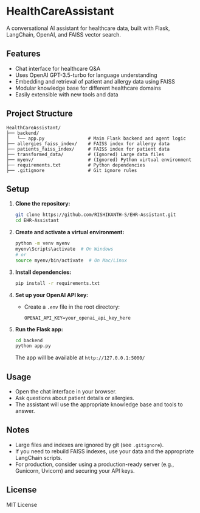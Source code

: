 # HealthCareAssistant

A conversational AI assistant for healthcare data, built with Flask, LangChain, OpenAI, and FAISS vector search.

## Features
- Chat interface for healthcare Q&A
- Uses OpenAI GPT-3.5-turbo for language understanding
- Embedding and retrieval of patient and allergy data using FAISS
- Modular knowledge base for different healthcare domains
- Easily extensible with new tools and data

## Project Structure
```
HealthCareAssistant/
├── backend/
│   └── app.py                # Main Flask backend and agent logic
├── allergies_faiss_index/    # FAISS index for allergy data
├── patients_faiss_index/     # FAISS index for patient data
├── transformed_data/         # (Ignored) Large data files
├── myenv/                    # (Ignored) Python virtual environment
├── requirements.txt          # Python dependencies
├── .gitignore                # Git ignore rules
```

## Setup
1. **Clone the repository:**
   ```sh
   git clone https://github.com/RISHIKANTH-S/EHR-Assistant.git
   cd EHR-Assistant
   ```

2. **Create and activate a virtual environment:**
   ```sh
   python -m venv myenv
   myenv\Scripts\activate  # On Windows
   # or
   source myenv/bin/activate  # On Mac/Linux
   ```

3. **Install dependencies:**
   ```sh
   pip install -r requirements.txt
   ```

4. **Set up your OpenAI API key:**
   - Create a `.env` file in the root directory:
     ```env
     OPENAI_API_KEY=your_openai_api_key_here
     ```

5. **Run the Flask app:**
   ```sh
   cd backend
   python app.py
   ```
   The app will be available at `http://127.0.0.1:5000/`

## Usage
- Open the chat interface in your browser.
- Ask questions about patient details or allergies.
- The assistant will use the appropriate knowledge base and tools to answer.

## Notes
- Large files and indexes are ignored by git (see `.gitignore`).
- If you need to rebuild FAISS indexes, use your data and the appropriate LangChain scripts.
- For production, consider using a production-ready server (e.g., Gunicorn, Uvicorn) and securing your API keys.

## License
MIT License
